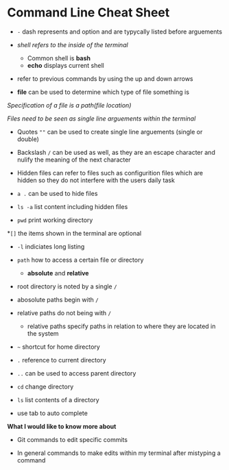 # Command Line Cheat Sheet

* `-` dash represents and option and are typycally listed before arguements

* _shell refers to the inside of the terminal_
    * Common shell is **bash**
    * **echo** displays current shell

* refer to previous commands by using the up and down arrows 

* **file** can be used to determine which type of file something is 

_Specification of a file is a path(file location)_

_Files need to be seen as single line arguements within the terminal_ 
   * Quotes `""` can be used to create single line arguements (single or double)
   * Backslash `/` can be used as well, as they are an escape character and nulify the meaning of the next character 

* Hidden files can refer to files such as configurition files which are hidden so they do not interfere with the users daily task 

* `a .` can be used to hide files

* `ls -a` list content including hidden files 

* `pwd` print working directory

*`[]` the items shown in the terminal are optional 

* `-l` indiciates long listing 

* `path` how to access a certain file or directory
    *  **absolute** and **relative** 

* root directory is noted by a single `/` 

* abosolute paths begin with `/`

* relative paths do not being with `/` 
    * relative paths specify paths in relation to where they are located in the system 

* `~` shortcut for home directory

* `.` reference to current directory 

* `..` can be used to access parent directory 

* `cd` change directory 

* `ls` list contents of a directory

* use tab to auto complete 

**What I would like to know more about** 

* Git commands to edit specific commits

* In general commands to make edits within my terminal after mistyping a command



